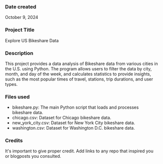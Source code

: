 ### Date created
October 9, 2024

### Project Title
Explore US Bikeshare Data

### Description
This project provides a data analysis of Bikeshare data from various cities in the U.S. using Python. The program allows users to filter the data by city, month, and day of the week, and calculates statistics to provide insights, such as the most popular times of travel, stations, trip durations, and user types.

### Files used
* bikeshare.py: The main Python script that loads and processes bikeshare data.
* chicago.csv: Dataset for Chicago bikeshare data.
* new_york_city.csv: Dataset for New York City bikeshare data.
* washington.csv: Dataset for Washington D.C. bikeshare data.

### Credits
It's important to give proper credit. Add links to any repo that inspired you or blogposts you consulted.

